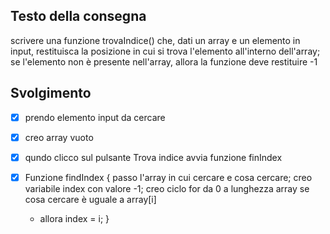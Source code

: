 ## Testo della consegna

 scrivere una funzione trovaIndice() che, dati un array e un elemento in input, restituisca la posizione in cui si trova l'elemento all'interno dell'array; se l'elemento non è presente nell'array, allora la funzione deve restituire -1

## Svolgimento

- [x] prendo elemento input da cercare
- [x] creo array vuoto
- [x] qundo clicco sul pulsante Trova indice avvia funzione finIndex

- [x] Funzione findIndex {
    passo l'array in cui cercare e cosa cercare;
    creo variabile index con valore -1;
    creo ciclo for da 0 a lunghezza array
    se cosa cercare è uguale a array[i]
    - allora index = i;
}
 